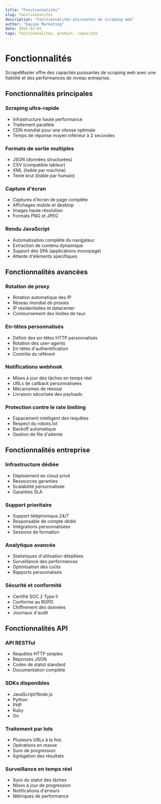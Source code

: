 ```yaml
---
title: "Fonctionnalités"
slug: fonctionnalites
description: "Fonctionnalités puissantes de scraping web"
author: "Équipe Marketing"
date: 2025-01-01
tags: fonctionnalités, produit, capacités
---
```


# Fonctionnalités

ScrapeMaster offre des capacités puissantes de scraping web avec une fiabilité et des performances de niveau entreprise.

## Fonctionnalités principales

### Scraping ultra-rapide
- Infrastructure haute performance
- Traitement parallèle
- CDN mondial pour une vitesse optimale
- Temps de réponse moyen inférieur à 2 secondes

### Formats de sortie multiples
- JSON (données structurées)
- CSV (compatible tableur)
- XML (lisible par machine)
- Texte brut (lisible par humain)

### Capture d'écran
- Captures d'écran de page complète
- Affichages mobile et desktop
- Images haute résolution
- Formats PNG et JPEG

### Rendu JavaScript
- Automatisation complète du navigateur
- Extraction de contenu dynamique
- Support des SPA (applications monopage)
- Attente d'éléments spécifiques

## Fonctionnalités avancées

### Rotation de proxy
- Rotation automatique des IP
- Réseau mondial de proxies
- IP résidentielles et datacenter
- Contournement des limites de taux

### En-têtes personnalisés
- Définir des en-têtes HTTP personnalisés
- Rotation des user-agents
- En-têtes d'authentification
- Contrôle du référent

### Notifications webhook
- Mises à jour des tâches en temps réel
- URLs de callback personnalisées
- Mécanismes de réessai
- Livraison sécurisée des payloads

### Protection contre le rate limiting
- Espacement intelligent des requêtes
- Respect du robots.txt
- Backoff automatique
- Gestion de file d'attente

## Fonctionnalités entreprise

### Infrastructure dédiée
- Déploiement en cloud privé
- Ressources garanties
- Scalabilité personnalisée
- Garanties SLA

### Support prioritaire
- Support téléphonique 24/7
- Responsable de compte dédié
- Intégrations personnalisées
- Sessions de formation

### Analytique avancée
- Statistiques d'utilisation détaillées
- Surveillance des performances
- Optimisation des coûts
- Rapports personnalisés

### Sécurité et conformité
- Certifié SOC 2 Type II
- Conforme au RGPD
- Chiffrement des données
- Journaux d'audit

## Fonctionnalités API

### API RESTful
- Requêtes HTTP simples
- Réponses JSON
- Codes de statut standard
- Documentation complète

### SDKs disponibles
- JavaScript/Node.js
- Python
- PHP
- Ruby
- Go

### Traitement par lots
- Plusieurs URLs à la fois
- Opérations en masse
- Suivi de progression
- Agrégation des résultats

### Surveillance en temps réel
- Suivi du statut des tâches
- Mises à jour de progression
- Notifications d'erreurs
- Métriques de performance
